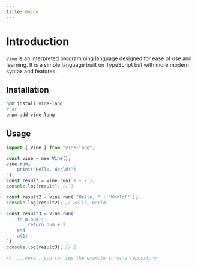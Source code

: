 ```yaml
---
title: Guide
---
```


# Introduction

`Vine` is an interpreted programming language designed for ease of use and learning. It is a simple language built on TypeScript but with more modern syntax and features.

## Installation

```bash
npm install vine-lang
# or
pnpm add vine-lang
```

## Usage

```typescript
import { Vine } from "vine-lang";

const vine = new Vine();
vine.run(`
    print("Hello, World!")
`);
const result = vine.run(`1 + 2`);
console.log(result); // 3

const result2 = vine.run(`"Hello, " + "World!"`);
console.log(result2); // Hello, World!

const result3 = vine.run(`
    fn a(num):
        return num + 1
    end
    a(1)
`);
console.log(result3); // 2

//  ...more , you can see the example in vine repository
``` 